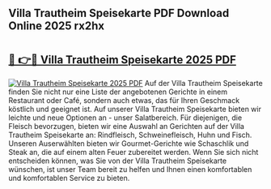 ## Villa Trautheim Speisekarte PDF Download Online 2025 rx2hx

# <h2><a href="http://gc8m6l.nevu.top/?p=Villa+Trautheim+Speisekarte">🔗 👉🔴 Villa Trautheim Speisekarte 2025 PDF</a></h2>

[![Villa Trautheim Speisekarte 2025 PDF](https://i.imgur.com/dBaPXMq.png)](http://gc8m6l.nevu.top/?p=Villa+Trautheim+Speisekarte)
Auf der Villa Trautheim Speisekarte finden Sie nicht nur eine Liste der angebotenen Gerichte in einem Restaurant oder Café, sondern auch etwas, das für Ihren Geschmack köstlich und geeignet ist. Auf unserer Villa Trautheim Speisekarte bieten wir leichte und neue Optionen an - unser Salatbereich. Für diejenigen, die Fleisch bevorzugen, bieten wir eine Auswahl an Gerichten auf der Villa Trautheim Speisekarte an: Rindfleisch, Schweinefleisch, Huhn und Fisch. Unseren Auserwählten bieten wir Gourmet-Gerichte wie Schaschlik und Steak an, die auf einem alten Feuer zubereitet werden. Wenn Sie sich nicht entscheiden können, was Sie von der Villa Trautheim Speisekarte wünschen, ist unser Team bereit zu helfen und Ihnen einen komfortablen und komfortablen Service zu bieten.
